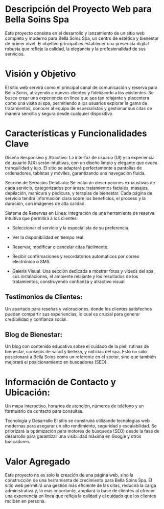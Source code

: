 # Descripción del Proyecto Web para Bella Soins Spa
Este proyecto consiste en el desarrollo y lanzamiento de un sitio web completo y moderno para Bella Soins Spa, un centro de estética y bienestar de primer nivel. El objetivo principal es establecer una presencia digital robusta que refleje la calidad, la elegancia y la profesionalidad de sus servicios.

# Visión y Objetivo
El sitio web servirá como el principal canal de comunicación y reserva para Bella Soins, atrayendo a nuevos clientes y fidelizando a los existentes. Se busca crear una experiencia en línea que sea tan relajante y placentera como una visita al spa, permitiendo a los usuarios explorar la gama de tratamientos, conocer al equipo de especialistas y gestionar sus citas de manera sencilla y segura desde cualquier dispositivo.

# Características y Funcionalidades Clave
Diseño Responsivo y Atractivo: La interfaz de usuario (UI) y la experiencia de usuario (UX) serán intuitivas, con un diseño limpio y elegante que evoca tranquilidad y lujo. El sitio se adaptará perfectamente a pantallas de ordenadores, tabletas y móviles, garantizando una navegación fluida.

Sección de Servicios Detallada: Se incluirán descripciones exhaustivas de cada servicio, categorizados por áreas: tratamientos faciales, masajes, depilación, manicura y pedicura, y terapias de bienestar. Cada página de servicio tendrá información clara sobre los beneficios, el proceso y la duración, con imágenes de alta calidad.

Sistema de Reservas en Línea: Integración de una herramienta de reserva intuitiva que permitirá a los clientes:

- Seleccionar el servicio y la especialista de su preferencia.

- Ver la disponibilidad en tiempo real.

- Reservar, modificar o cancelar citas fácilmente.

- Recibir confirmaciones y recordatorios automáticos por correo electrónico o SMS.

- Galería Visual: Una sección dedicada a mostrar fotos y videos del spa, sus instalaciones, el ambiente relajante y los resultados de los tratamientos, construyendo confianza y atractivo visual.

## Testimonios de Clientes: 
Un apartado para reseñas y valoraciones, donde los clientes satisfechos puedan compartir sus experiencias, lo cual es crucial para generar credibilidad y confianza social.

## Blog de Bienestar: 
Un blog con contenido educativo sobre el cuidado de la piel, rutinas de bienestar, consejos de salud y belleza, y noticias del spa. Esto no solo posicionará a Bella Soins como un referente en el sector, sino que también mejorará el posicionamiento en buscadores (SEO).

# Información de Contacto y Ubicación:
Un mapa interactivo, horarios de atención, números de teléfono y un formulario de contacto para consultas.

Tecnología y Desarrollo
El sitio se construirá utilizando tecnologías web modernas para asegurar un alto rendimiento, seguridad y escalabilidad. Se priorizará la optimización para motores de búsqueda (SEO) desde la fase de desarrollo para garantizar una visibilidad máxima en Google y otros buscadores.

# Valor Agregado
Este proyecto no es solo la creación de una página web, sino la construcción de una herramienta de crecimiento para Bella Soins Spa. El sitio web permitirá una gestión más eficiente de las citas, reducirá la carga administrativa y, lo más importante, ampliará la base de clientes al ofrecer una experiencia en línea que refleja la calidad y el cuidado que los clientes reciben en persona.
